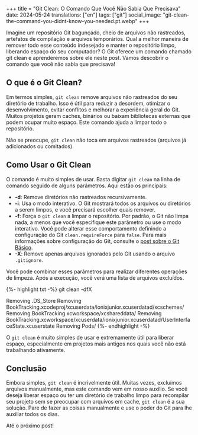 +++
title = "Git Clean: O Comando Que Você Não Sabia Que Precisava"
date:   2024-05-24
translations: ["en"]
tags: ["git"]
social_image: "git-clean-the-command-you-didnt-know-you-needed.pt.webp"
+++

<p class="intro"><span class="dropcap">I</span>magine um repositório Git bagunçado, cheio de arquivos não rastreados, artefatos de compilação e arquivos temporários. Qual a melhor maneira de remover todo esse conteúdo indesejado e manter o repositório limpo, liberando espaço do seu computador? O Git oferece um comando chamado git clean e aprenderemos sobre ele neste post. Vamos descobrir o comando que você não sabia que precisava!</p>

## O que é o Git Clean?

Em termos simples, `git clean` remove arquivos não rastreados do seu diretório de trabalho. Isso é útil para reduzir a desordem, otimizar o desenvolvimento, evitar conflitos e melhorar a experiência geral do Git.  Muitos projetos geram caches, binários ou baixam bibliotecas externas que podem ocupar muito espaço. Este comando ajuda a limpar todo o repositório. 

Não se preocupe, `git clean` não toca em arquivos rastreados (arquivos já adicionados ou comitados). 

## Como Usar o Git Clean

O comando é muito simples de usar. Basta digitar `git clean` na linha de comando seguido de alguns parâmetros. Aqui estão os principais:

- **-d**: Remove diretórios não rastreados recursivamente.
- **-i**: Usa o modo interativo. O Git mostrará todos os arquivos ou diretórios a serem limpos, e você precisará escolher quais remover.
- **-f**: Força o `git clean` a limpar o repositório. Por padrão, o Git não limpa nada, a menos que você especifique este parâmetro ou use o modo interativo. Você pode alterar esse comportamento definindo a configuração do Git `clean.requireForce` para `false`. Para mais informações sobre configuração do Git, consulte o [post sobre o Git Básico][git_basics_post].
- **-X**: Remove apenas arquivos ignorados pelo Git usando o arquivo `.gitignore`.

Você pode combinar esses parâmetros para realizar diferentes operações de limpeza. Após a execução, você verá uma lista de arquivos excluídos.

{%- highlight txt -%}
git clean -dfX

Removing .DS_Store
Removing BookTracking.xcodeproj/xcuserdata/ionixjunior.xcuserdatad/xcschemes/
Removing BookTracking.xcworkspace/xcshareddata/
Removing BookTracking.xcworkspace/xcuserdata/ionixjunior.xcuserdatad/UserInterfaceState.xcuserstate
Removing Pods/
{%- endhighlight -%}

O `git clean` é muito simples de usar e extremamente útil para liberar espaço, especialmente em projetos mais antigos nos quais você não está trabalhando ativamente.

## Conclusão

Embora simples, `git clean` é incrivelmente útil. Muitas vezes, excluímos arquivos manualmente, mas este comando vem em nosso auxílio. Se você deseja liberar espaço ou ter um diretório de trabalho limpo para recompilar seu projeto sem se preocupar com arquivos em cache, `git clean` é a sua solução. Pare de fazer as coisas manualmente e use o poder do Git para lhe auxiliar todos os dias.

Até o próximo post!

[git_basics_post]: /git-basics-an-in-depth-look-at-essential-commands/